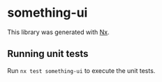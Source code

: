 # something-ui

This library was generated with [Nx](https://nx.dev).

## Running unit tests

Run `nx test something-ui` to execute the unit tests.
